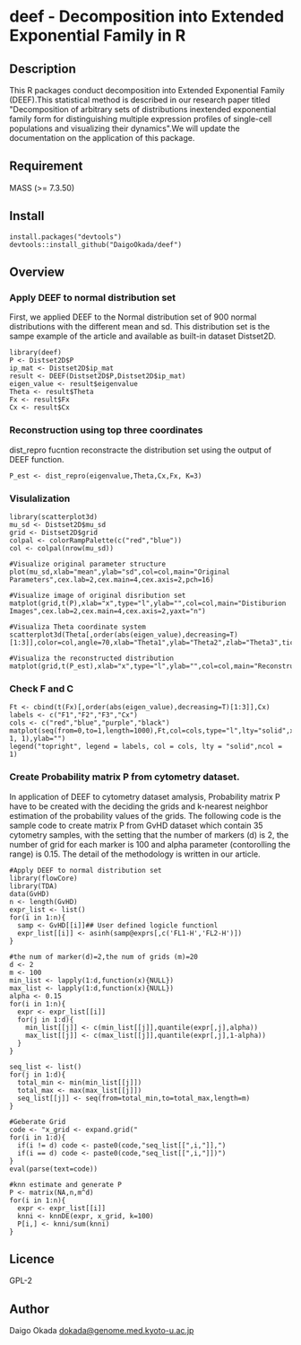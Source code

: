 deef - Decomposition into Extended Exponential Family in R
====

## Description
This R packages conduct decomposition into Extended Exponential Family (DEEF).This statistical method is described in our research paper titled "Decomposition of arbitrary sets of distributions inextended exponential family form for distinguishing multiple expression profiles of single-cell populations and visualizing their dynamics".We will update the documentation on the application of this package.


## Requirement
MASS (>= 7.3.50)

## Install
```{r}
install.packages("devtools")
devtools::install_github("DaigoOkada/deef")
```

## Overview

### Apply DEEF to normal distribution set

First, we applied DEEF to the Normal distribution set of 900 normal distributions with the different mean and sd.
This distribution set is the sampe example of the article and available as built-in dataset Distset2D.

```{r}
library(deef)
P <- Distset2D$P
ip_mat <- Distset2D$ip_mat
result <- DEEF(Distset2D$P,Distset2D$ip_mat)
eigen_value <- result$eigenvalue
Theta <- result$Theta
Fx <- result$Fx
Cx <- result$Cx
```

### Reconstruction using top three coordinates

dist_repro fucntion reconstracte the distribution set using the output of DEEF function.

```{r}
P_est <- dist_repro(eigenvalue,Theta,Cx,Fx, K=3)
```

### Visulalization
```{r}
library(scatterplot3d)
mu_sd <- Distset2D$mu_sd
grid <- Distset2D$grid
colpal <- colorRampPalette(c("red","blue"))
col <- colpal(nrow(mu_sd))

#Visualize original parameter structure
plot(mu_sd,xlab="mean",ylab="sd",col=col,main="Original Parameters",cex.lab=2,cex.main=4,cex.axis=2,pch=16)

#Visualize image of original disribution set
matplot(grid,t(P),xlab="x",type="l",ylab="",col=col,main="Distiburion Images",cex.lab=2,cex.main=4,cex.axis=2,yaxt="n")

#Visualiza Theta coordinate system
scatterplot3d(Theta[,order(abs(eigen_value),decreasing=T)[1:3]],color=col,angle=70,xlab="Theta1",ylab="Theta2",zlab="Theta3",tick.marks=FALSE,cex.lab=2,cex.main=4,pch=16)

#Visualiza the reconstructed distribution
matplot(grid,t(P_est),xlab="x",type="l",ylab="",col=col,main="Reconstructed",cex.lab=2,cex.main=4,cex.axis=2,yaxt="n")
```

### Check F and C
```{r}
Ft <- cbind(t(Fx)[,order(abs(eigen_value),decreasing=T)[1:3]],Cx)
labels <- c("F1","F2","F3","Cx")
cols <- c("red","blue","purple","black")
matplot(seq(from=0,to=1,length=1000),Ft,col=cols,type="l",lty="solid",xlab="",main="1D",cex.main=2,xaxp=c(0, 1, 1),ylab="")
legend("topright", legend = labels, col = cols, lty = "solid",ncol = 1)
```

### Create Probability matrix P from cytometry dataset.
In application of DEEF to cytometry dataset amalysis, Probability matrix P have to be created with the deciding the grids and 
k-nearest neighbor estimation of the probability values of the grids.
The following code is the sample code to create matrix P from GvHD dataset which contain 35 cytometry samples, with the setting that the number of markers (d) is 2, the number of grid for each marker is 100 and alpha parameter (contorolling the range) is 0.15.
The detail  of the methodology is written in our article.

```{r}
#Apply DEEF to normal distribution set
library(flowCore)
library(TDA)
data(GvHD)
n <- length(GvHD)
expr_list <- list()
for(i in 1:n){
  samp <- GvHD[[i]]## User defined logicle functionl
  expr_list[[i]] <- asinh(samp@exprs[,c('FL1-H','FL2-H')])
}

#the num of marker(d)=2,the num of grids (m)=20
d <- 2
m <- 100
min_list <- lapply(1:d,function(x){NULL})
max_list <- lapply(1:d,function(x){NULL})
alpha <- 0.15
for(i in 1:n){
  expr <- expr_list[[i]]
  for(j in 1:d){
    min_list[[j]] <- c(min_list[[j]],quantile(expr[,j],alpha))
    max_list[[j]] <- c(max_list[[j]],quantile(expr[,j],1-alpha))
  }
}

seq_list <- list()
for(j in 1:d){
  total_min <- min(min_list[[j]])
  total_max <- max(max_list[[j]])
  seq_list[[j]] <- seq(from=total_min,to=total_max,length=m)
}

#Geberate Grid
code <- "x_grid <- expand.grid("
for(i in 1:d){
  if(i != d) code <- paste0(code,"seq_list[[",i,"]],")
  if(i == d) code <- paste0(code,"seq_list[[",i,"]])")
}
eval(parse(text=code))

#knn estimate and generate P
P <- matrix(NA,n,m^d)
for(i in 1:n){
  expr <- expr_list[[i]]
  knni <- knnDE(expr, x_grid, k=100)
  P[i,] <- knni/sum(knni)
}
```

## Licence
GPL-2

## Author
Daigo Okada <dokada@genome.med.kyoto-u.ac.jp>
